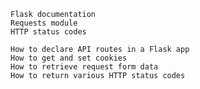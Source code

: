 
    Flask documentation
    Requests module
    HTTP status codes

    How to declare API routes in a Flask app
    How to get and set cookies
    How to retrieve request form data
    How to return various HTTP status codes
